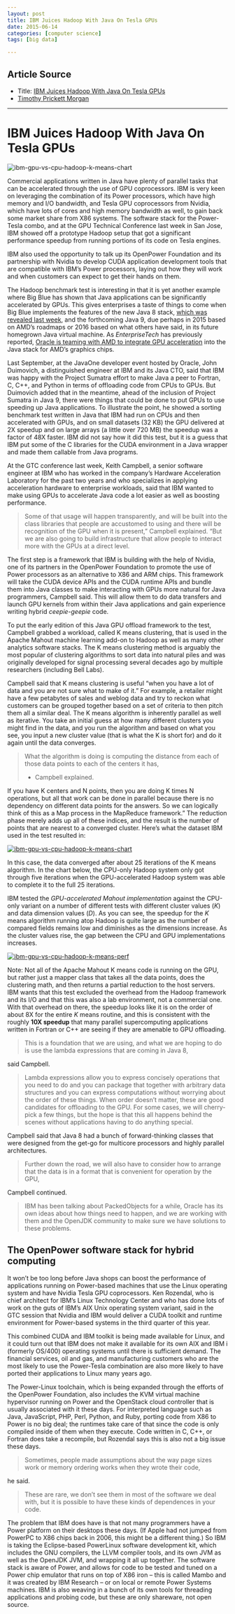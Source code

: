 ```yaml
---
layout: post
title: IBM Juices Hadoop With Java On Tesla GPUs
date: 2015-06-14
categories: [computer science]
tags: [big data]

---
```




## Article Source
* Title: [IBM Juices Hadoop With Java On Tesla GPUs](http://www.enterprisetech.com/2014/03/31/ibm-juices-hadoop-java-tesla-gpus/ "http://www.enterprisetech.com/2014/03/31/ibm-juices-hadoop-java-tesla-gpus/")
* [Timothy Prickett
Morgan](http://www.enterprisetech.com/author/tpm/ "View all posts by Timothy Prickett Morgan")

---


IBM Juices Hadoop With Java On Tesla GPUs  
==========================================

![ibm-gpu-vs-cpu-hadoop-k-means-chart](http://2eof2j3oc7is20vt9q3g7tlo5xe.wpengine.netdna-cdn.com/wp-content/uploads/2014/03/ibm-gpu-vs-cpu-hadoop-k-means-chart-370x290.jpg)

Commercial applications written in Java have plenty of parallel tasks
that can be accelerated through the use of GPU coprocessors. IBM is very
keen on leveraging the combination of its Power processors, which have
high memory and I/O bandwidth, and Tesla GPU coprocessors from Nvidia,
which have lots of cores and high memory bandwidth as well, to gain back
some market share from X86 systems. The software stack for the
Power-Tesla combo, and at the GPU Technical Conference last week in San
Jose, IBM showed off a prototype Hadoop setup that got a significant
performance speedup from running portions of its code on Tesla engines.

IBM also used the opportunity to talk up its OpenPower Foundation and
its partnership with Nvidia to develop CUDA application development
tools that are compatible with IBM’s Power processors, laying out how
they will work and when customers can expect to get their hands on them.

The Hadoop benchmark test is interesting in that it is yet another
example where Big Blue has shown that Java applications can be
significantly accelerated by GPUs. This gives enterprises a taste of
things to come when Big Blue implements the features of the new Java 8
stack, [which was revealed last
week](http://www.enterprisetech.com/2014/03/31/oracle-announces-java-8/),
and the forthcoming Java 9, due perhaps in 2015 based on AMD’s roadmaps
or 2016 based on what others have said, in its future homegrown Java
virtual machine. As *EnterpriseTech* has previously reported, [Oracle is
teaming with AMD to integrate GPU
acceleration](http://www.enterprisetech.com/2013/11/11/invisible-opencl-apu-chips-drive-acceleration/)
into the Java stack for AMD’s graphics chips.

Last September, at the JavaOne developer event hosted by Oracle, John
Duimovich, a distinguished engineer at IBM and its Java CTO, said that
IBM was happy with the Project Sumatra effort to make Java a peer to
Fortran, C, C++, and Python in terms of offloading code from CPUs to
GPUs. But Duimovich added that in the meantime, ahead of the inclusion
of Project Sumatra in Java 9, there were things that could be done to
put GPUs to use speeding up Java applications. To illustrate the point,
he showed a sorting benchmark test written in Java that IBM had run on
CPUs and then accelerated with GPUs, and on small datasets (32 KB) the
GPU delivered at 2X speedup and on large arrays (a little over 720 MB)
the speedup was a factor of 48X faster. IBM did not say how it did this
test, but it is a guess that IBM put some of the C libraries for the
CUDA environment in a Java wrapper and made them callable from Java
programs.

At the GTC conference last week, Keith Campbell, a senior software
engineer at IBM who has worked in the company’s Hardware Acceleration
Laboratory for the past two years and who specializes in applying
acceleration hardware to enterprise workloads, said that IBM wanted to
make using GPUs to accelerate Java code a lot easier as well as boosting
performance.

> Some of that usage will happen transparently, and will be built into
the class libraries that people are accustomed to using and there will
be recognition of the GPU when it is present,” Campbell explained. “But
we are also going to build infrastructure that allow people to interact
more with the GPUs at a direct level.

The first step is a framework that IBM is building with the help of
Nvidia, one of its partners in the OpenPower Foundation to promote the
use of Power processors as an alternative to X86 and ARM chips. This
framework will take the CUDA device APIs and the CUDA runtime APIs and
bundle them into Java classes to make interacting with GPUs more natural
for Java programmers, Campbell said. This will allow them to do data
transfers and launch GPU kernels from within their Java applications and
gain experience writing hybrid *ceepie-geepie* code.

To put the early edition of this Java GPU offload framework to the test,
Campbell grabbed a workload, called K means clustering, that is used in
the Apache Mahout machine learning add-on to Hadoop as well as many
other analytics software stacks. The K means clustering method is
arguably the most popular of clustering algorithms to sort data into
natural piles and was originally developed for signal processing several
decades ago by multiple researchers (including Bell Labs).

Campbell said that K means clustering is useful “when you have a lot of
data and you are not sure what to make of it.” For example, a retailer
might have a few petabytes of sales and weblog data and try to reckon
what customers can be grouped together based on a set of criteria to
then pitch them all a similar deal. The K means algorithm is inherently
parallel as well as iterative. You take an initial guess at how many
different clusters you might find in the data, and you run the algorithm
and based on what you see, you input a new cluster value (that is what
the K is short for) and do it again until the data converges.

> What the algorithm is doing is computing the distance from each of those data points to each of the centers it has,
> - Campbell explained.

If you have K centers and N points, then you are doing K times N
operations, but all that work can be done in parallel because there is
no dependency on different data points for the answers. So we can
logically think of this as a Map process in the MapReduce framework.”
The reduction phase merely adds up all of these indices, and the result
is the number of points that are nearest to a converged cluster. Here’s
what the dataset IBM used in the test resulted in:

[![ibm-gpu-vs-cpu-hadoop-k-means-chart](http://2eof2j3oc7is20vt9q3g7tlo5xe.wpengine.netdna-cdn.com/wp-content/uploads/2014/03/ibm-gpu-vs-cpu-hadoop-k-means-chart.jpg)](http://2eof2j3oc7is20vt9q3g7tlo5xe.wpengine.netdna-cdn.com/wp-content/uploads/2014/03/ibm-gpu-vs-cpu-hadoop-k-means-chart.jpg)


In this case, the data converged after about 25 iterations of the K
means algorithm. In the chart below, the CPU-only Hadoop system only got
through five iterations when the GPU-accelerated Hadoop system was able
to complete it to the full 25 iterations.

IBM tested the *GPU-accelerated Mahout implementation* against the
CPU-only variant on a number of different tests with different cluster
values (*K*) and data dimension values (*D*). As you can see, the speedup
for the *K* means algorithm running atop Hadoop is quite large as the
number of compared fields remains low and diminishes as the dimensions
increase. As the cluster values rise, the gap between the CPU and GPU
implementations increases.

[![ibm-gpu-vs-cpu-hadoop-k-means-perf](http://2eof2j3oc7is20vt9q3g7tlo5xe.wpengine.netdna-cdn.com/wp-content/uploads/2014/03/ibm-gpu-vs-cpu-hadoop-k-means-perf.jpg)](http://2eof2j3oc7is20vt9q3g7tlo5xe.wpengine.netdna-cdn.com/wp-content/uploads/2014/03/ibm-gpu-vs-cpu-hadoop-k-means-perf.jpg)

Note: Not all of the Apache Mahout K means code is running on the GPU,
but rather just a mapper class that takes all the data points, does the
clustering math, and then returns a partial reduction to the host
servers. IBM wants that this test excluded the overhead from the Hadoop
framework and its I/O and that this was also a lab environment, not a
commercial one. With that overhead on there, the speedup looks like it
is on the order of about 8X for the entire *K* means routine, and this is
consistent with the roughly **10X speedup** that many parallel
supercomputing applications written in Fortran or C++ are seeing if they
are amenable to GPU offloading.

> This is a foundation that we are using, and what we are hoping to do is
use the lambda expressions that are coming in Java 8,

said Campbell.

> Lambda expressions allow you to express concisely operations that you
need to do and you can package that together with arbitrary data
structures and you can express computations without worrying about the
order of these things. When order doesn’t matter, these are good
candidates for offloading to the GPU. For some cases, we will
cherry-pick a few things, but the hope is that this all happens behind
the scenes without applications having to do anything special.

Campbell said that Java 8 had a bunch of forward-thinking classes that
were designed from the get-go for multicore processors and highly
parallel architectures.

> Further down the road, we will also have to consider how to arrange
that the data is in a format that is convenient for operation by the
GPU,

Campbell continued. 

> IBM has been talking about PackedObjects for
a while, Oracle has its own ideas about how things need to happen, and
we are working with them and the OpenJDK community to make sure we have
solutions to these problems.

## The OpenPower software stack for hybrid computing

It won’t be too long before Java shops can boost the performance of
applications running on Power-based machines that use the Linux
operating system and have Nvidia Tesla GPU coprocessors. Ken Rozendal,
who is chief architect for IBM’s Linux Technology Center and who has
done lots of work on the guts of IBM’s AIX Unix operating system
variant, said in the GTC session that Nvidia and IBM would deliver a
CUDA toolkit and runtime environment for Power-based systems in the
third quarter of this year.

This combined CUDA and IBM toolkit is being made available for Linux,
and it could turn out that IBM does not make it available for its own
AIX and IBM i (formerly OS/400) operating systems until there is
sufficient demand. The financial services, oil and gas, and
manufacturing customers who are the most likely to use the Power-Tesla
combination are also more likely to have ported their applications to
Linux many years ago.

The Power-Linux toolchain, which is being expanded through the efforts
of the OpenPower Foundation, also includes the KVM virtual machine
hypervisor running on Power and the OpenStack cloud controller that is
usually associated with it these days. For interpreted language such as
Java, JavaScript, PHP, Perl, Python, and Ruby, porting code from X86 to
Power is no big deal; the runtimes take care of that since the code is
only compiled inside of them when they execute. Code written in C, C++,
or Fortran does take a recompile, but Rozendal says this is also not a
big issue these days.

> Sometimes, people made assumptions about the way page sizes work or
memory ordering works when they wrote their code,

he said. 

> These are
rare, we don’t see them in most of the software we deal with, but it is
possible to have these kinds of dependences in your code.

The problem that IBM does have is that not many programmers have a Power
platform on their desktops these days. (If Apple had not jumped from
PowerPC to X86 chips back in 2006, this might be a different thing.) So
IBM is taking the Eclipse-based PowerLinux software development kit,
which includes the GNU compilers, the LLVM compiler tools, and its own
JVM as well as the OpenJDK JVM, and wrapping it all up together. The
software stack is aware of Power, and allows for code to be tested and
tuned on a Power chip emulator that runs on top of X86 iron – this is
called Mambo and it was created by IBM Research – or on local or remote
Power Systems machines. IBM is also weaving in a bunch of its own tools
for threading applications and probing code, but these are only
shareware, not open source.

